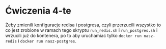 # Ćwiczenia 4-te

Żeby zmienili konfiguracje redisa i postgresa, czyli przerzucili wszystko to co jest zrobione w ramach tego skryptu `run_redis.sh` i `run_postgres.sh` i wrzucili już do kontenera, po to aby uruchamiać tylko `docker run nasz-redis` i `docker run nasz-postgres`.